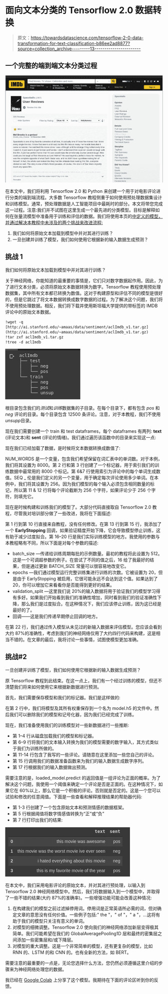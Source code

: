 # 面向文本分类的 Tensorflow 2.0 数据转换

> 原文：<https://towardsdatascience.com/tensorflow-2-0-data-transformation-for-text-classification-b86ee2ad8877?source=collection_archive---------13----------------------->

## 一个完整的端到端文本分类过程

![](img/55d1485a79ba8b0f1e7cbf2d2233353a.png)

在本文中，我们将利用 Tensorflow 2.0 和 Python 来创建一个用于对电影评论进行分类的端到端流程。大多数 Tensorflow 教程侧重于如何使用预处理数据集设计和训练模型。通常，预处理数据是人工智能项目中最耗时的部分。本文将带您完成这一过程。注意:我们并不试图在这里生成一个最先进的分类模型。目标是解释如何在张量流模型中准备用于训练和评估的数据。我们将使用本页的[中定义的模型，并通过解决本教程中未涉及的两个挑战来改进流程:](https://www.tensorflow.org/tutorials/keras/text_classification)

1.  我们如何将原始文本加载到模型中并对其进行训练？
2.  一旦创建并训练了模型，我们如何使用它根据新的输入数据生成预测？

## 挑战 1

我们如何将原始文本加载到模型中并对其进行训练？

关于神经网络，你能知道的最重要的事情是，它们只对数字数据起作用。因此，为了进行文本分类，必须将原始文本数据转换为数字。Tensorflow 教程使用预处理数据集，其中所有文本都已转换为数值。这对于构建原型和评估不同的模型是很好的，但是它跳过了将文本数据转换成数字数据的过程。为了解决这个问题，我们将不使用预处理数据。相反，我们将下载并使用斯坦福大学提供的带标签的 IMDB 评论中的原始文本数据。

```
!wget -q [http://ai.stanford.edu/~amaas/data/sentiment/aclImdb_v1.tar.gz](http://ai.stanford.edu/~amaas/data/sentiment/aclImdb_v1.tar.gz)
!tar zxf aclImdb_v1.tar.gz
!tree -d aclImdb
```

![](img/901e73c404144b19f25e45e4f129bcbd.png)

根目录包含我们的*测试*和*训练*数据集的子目录。在每个目录下，都有包含 *pos* 和 *neg* 评论的目录。每个目录包含 12500 条评论。注意，对于本教程，我们不使用*unsupp*目录。

现在我们需要创建一个 train 和 test dataframes，每个 dataframes 有两列: **text** (评论文本)和 **sent** (评论的情绪)。我们通过遍历该函数中的目录来实现这一点:

现在我们已经加载了数据，是时候将文本数据转换成数值了:

NUM_WORDS 是一个变量，包含我们希望保留在词汇表中的单词数。对于本例，我们将其设置为 8000。第 2 行和第 3 行创建了一个标记器，用于索引我们的训练数据中最常用的 8000 个标记。第 6&7 行使用索引为评论中的每个单词生成数值。SEQ _ 伦是我们定义的另一个变量，用于确定每次评论使用多少单词。在本例中，我们将其设置为 256。因为我们模型的每个输入必须包含相同数量的标记，所以第 11 & 12 行将每个评论截断为 256 个字符，如果评论少于 256 个字符，则填充它。

现在是时候构建和训练我们的模型了。大部分代码直接取自 Tensorflow 2.0 教程，尽管我对培训部分做了一些改进，我将在下面描述:

第 1 行到第 10 行直接来自教程，没有任何修改。在第 13 行到第 15 行，我添加了一个 **EarlyStopping** 回调，如果验证精度开始下降，它会导致模型停止训练，这有助于减少过度拟合。第 16–20 行是我们实际训练模型的地方。我使用的参数与本教程略有不同，所以下面是对每个参数的描述:

*   batch_size —传递给训练周期每批的示例数量。最初的教程将此设置为 512。这是一个可调超参数的例子。在尝试了不同的值之后，16 给了我最好的结果，但是通过更新 BATCH_SIZE 常量可以很容易地改变它。
*   epochs —我们通过模型运行完整训练集进行训练的次数。它被设置为 20，但是由于 EarlyStopping 被启用，它很可能永远不会达到这个值。如果达到了 20，你可以增加它来看看你是否能得到更好的结果。
*   validation_split —这里我们说 20%的输入数据将用于验证我们的模型学习得有多好。如果我们开始看到我们的准确性增加，同时看到我们的验证准确性下降，那么我们是过度拟合。在这种情况下，我们应该停止训练，因为这已经是最好的了。
*   回调——这是我们传递早期停止回调的地方。

在第 22 行，我们通过传入模型从未见过的新输入数据来评估模型。您应该会看到大约 87%的准确性，考虑到我们的神经网络仅用了大约四行代码来构建，这是相当不错的。在文章的最后，我将讨论一些事情，试图使模型更加准确。

## 挑战#2

一旦创建并训练了模型，我们如何使用它根据新的输入数据生成预测？

原 Tensorflow 教程到此结束。在这一点上，我们有一个经过训练的模型，但还不清楚我们将来如何使用它来根据新数据进行预测。

首先，我们需要保存模型和我们的标记器。我们是这样做的:

在第 2 行中，我们将模型及其所有权重保存到一个名为 model.h5 的文件中。然后我们可以删除我们的模型和记号化器，因为我们已经完成了训练。

现在，我们准备使用我们的训练模型对一些新数据进行一些推断:

*   第 1–4 行从磁盘加载我们的模型和标记器。
*   第 6–9 行将我们的文本输入转换为我们的模型需要的数字输入，其方式类似于我们为训练所做的。
*   第 11-14 行包含了我写的一些评论。请随意在这里添加一些您自己的评论。
*   第 15 行调用我们的数据准备函数来为我们的输入数据生成数字序列。
*   第 17 行根据我们的输入数据做出预测。

需要注意的是，loaded_model.predict 的返回值是一组评论为正面的概率。为了解决这个问题，我使用一个阈值来确定一个评论是否是正面的。在这种情况下，如果它在 60%以上，那么它是一个积极的评论。否则就是否定的。这是一个您可以试验和修改的任意阈值。下面是一些查看和解释推理结果的帮助器代码:

*   第 1-3 行创建了一个包含原始文本和预测情感的数据框架。
*   第 5 行根据阈值将数字情感值转换为“正”或“负”
*   第 7 行打印出我们的结果:

![](img/2438cd9ff544686242b140ee64e900f1.png)

在本文中，我们采用电影评论的原始文本，并对其进行预处理，以输入到 Tensorflow 2.0 神经网络模型中。然后，我们将数据输入到一个模型中，并取得了一些不错的结果(大约 87%的准确率)。一些增强功能可能会改善这种情况:

1.  在构建我们的模型之前过滤掉停用词。停用词是正常英语所必需的词，但对确定文章的意思没有任何价值。一些例子包括:" the "，" of "，" a "，…这将有助于我们的模型只关注有意义的单词。
2.  对模型的细微调整。Tensorflow 2.0 使向我们的神经网络添加新层变得极其简单。我们可能希望在我们的 GlobalAveragePooling1D 层和最终的密集层之间添加一些密集层和/或下降层。
3.  对模型的重大调整。这是一个非常简单的模型，还有更复杂的模型，比如 RNN 的、LSTM 的和 CNN 的。也有全新的方法，如 BERT。

需要注意的最重要的一点是，无论您选择什么方法，您仍然必须遵循这里介绍的步骤来为神经网络处理您的数据。

我已经在 [Google Colab](https://colab.research.google.com/drive/1OeJQyZV9hW2bs6I7wyFCR1wftLB15JTF) 上分享了这个模型。我期待在下面的评论区听到你的反馈。